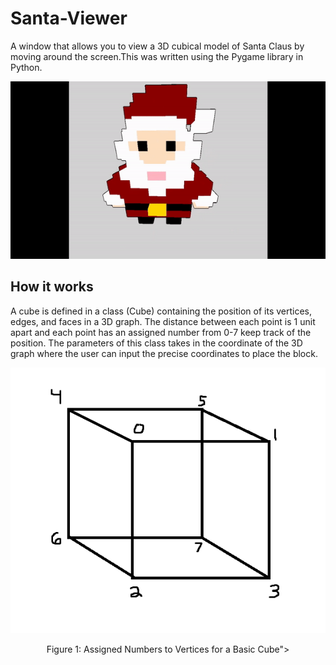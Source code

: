 # Santa-Viewer

A window that allows you to view a 3D cubical model of Santa Claus by moving around the screen.This was written using the Pygame library in Python.

![](https://github.com/GrantPau/Santa-Viewer/blob/main/Clips/santa.gif)

## How it works
A cube is defined in a class (Cube) containing the position of its vertices, edges, and faces in a 3D graph. The distance between each point is 1 unit apart and each point has an assigned number from 0-7 keep track of the position. The parameters of this class takes in the coordinate of the 3D graph where the user can input the precise coordinates to place the block.

<p align="center">
  <img src="https://github.com/GrantPau/Santa-Viewer/blob/main/Clips/cube.PNG"/>
</p>
<p align="center">Figure 1: Assigned Numbers to Vertices for a Basic Cube">
